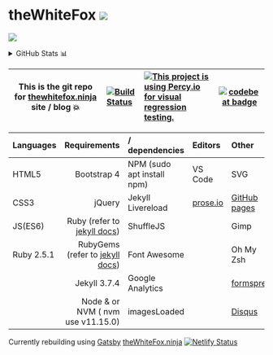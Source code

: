 # theWhiteFox  ![](https://komarev.com/ghpvc/?username=thewhitefox&color=e24c38)

![](http://thewhitefox.ninja/img/theWhiteFoxLogo04-GitHub.svg)

<details>
  - <summary>GitHub Stats 📊</summary>
  <img src = "https://github-readme-stats.vercel.app/api?username=theWhiteFox&show_icons=true&theme=calm&layout=compact&hide_title=true@show_owner=true">
  <img src = "https://github-readme-stats.vercel.app/api/top-langs/?username=theWhiteFox&theme=calm">
</details>



|This is the git repo for [thewhitefox.ninja]( https://thewhitefox.ninja) site / blog :boom:|[![Build Status](https://semaphoreci.com/api/v1/thewhitefox/thewhitefox/branches/gh-pages/shields_badge.svg)](https://semaphoreci.com/thewhitefox/thewhitefox)| [![This project is using Percy.io for visual regression testing.](https://percy.io/static/images/percy-badge.svg)](https://percy.io)      | [![codebeat badge](https://codebeat.co/badges/121e5795-b2a2-48c8-b603-5ed2a591a36b)](https://codebeat.co/projects/github-com-thewhitefox-thewhitefox-gh-pages)       |
| ---------- | :--------------------------------------- | :-------------------------- | ---- |



| Languages   | Requirements                            | / dependencies                 | Editors                     | Other | OS |
| ---------- | ---------------------------------------: | :----------------------------- | :-------------------------- | :---- | :-- |
| HTML5      | Bootstrap 4                              | NPM     (sudo apt install npm) | VS Code                     | SVG   | Ubuntu 18 |
| CSS3       | jQuery                       | Jekyll Livereload              | [prose.io](http://prose.io) | [GitHub pages](http://pages.github.com/)| Win 10 |
| JS(ES6)    | Ruby (refer to [jekyll docs](https://jekyllrb.com/docs/))| ShuffleJS      |                             | Gimp | Mac 10 |
| Ruby 2.5.1 | RubyGems (refer to [jekyll docs](https://jekyllrb.com/docs/ruby-101/))| Font Awesome |                  | Oh My Zsh |
|            | Jekyll 3.7.4                             | Google Analytics               |                             | [formspree](https://formspree.io/)
|            | Node & or NVM ( nvm use v11.15.0)        | imagesLoaded                   |                             | [Disqus](https://help.disqus.com/en/articles/1717053-what-is-disqus) |

Currently rebuilding using [Gatsby](https://www.gatsbyjs.com/) [theWhiteFox.ninja](https://thewhitefox-blog.netlify.app/) [![Netlify Status](https://api.netlify.com/api/v1/badges/b6c2f1bf-3480-45bc-8ddf-229cd268465a/deploy-status)](https://app.netlify.com/sites/thewhitefox-blog/deploys)
